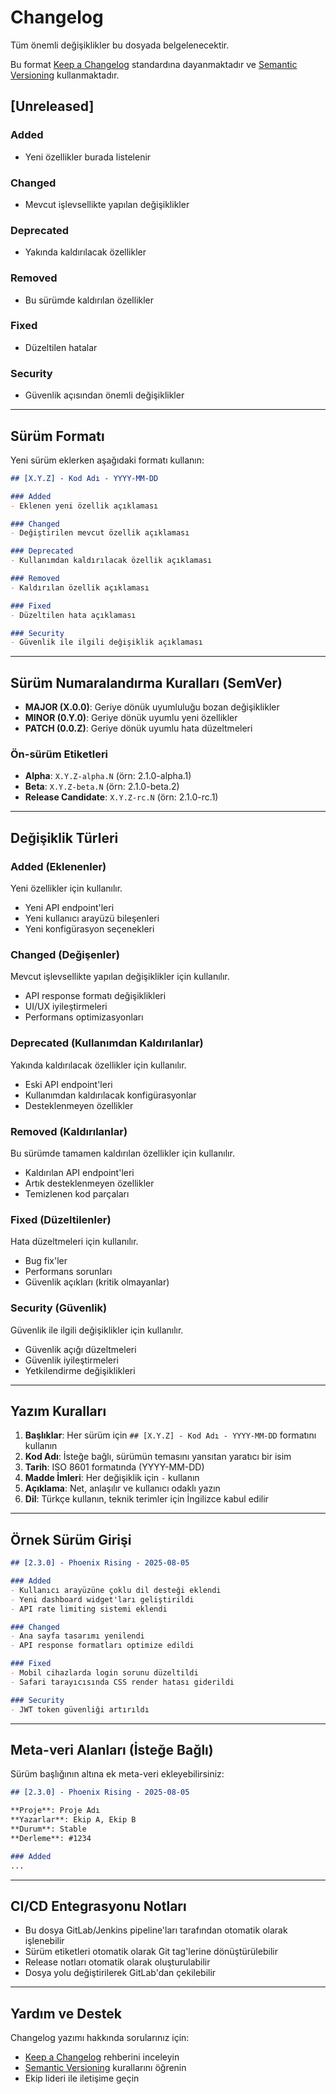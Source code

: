 # Changelog

Tüm önemli değişiklikler bu dosyada belgelenecektir.

Bu format [Keep a Changelog](https://keepachangelog.com/en/1.0.0/) standardına dayanmaktadır ve [Semantic Versioning](https://semver.org/spec/v2.0.0.html) kullanmaktadır.

## [Unreleased]

### Added
- Yeni özellikler burada listelenir

### Changed
- Mevcut işlevsellikte yapılan değişiklikler

### Deprecated
- Yakında kaldırılacak özellikler

### Removed
- Bu sürümde kaldırılan özellikler

### Fixed
- Düzeltilen hatalar

### Security
- Güvenlik açısından önemli değişiklikler

---

## Sürüm Formatı

Yeni sürüm eklerken aşağıdaki formatı kullanın:

```markdown
## [X.Y.Z] - Kod Adı - YYYY-MM-DD

### Added
- Eklenen yeni özellik açıklaması

### Changed
- Değiştirilen mevcut özellik açıklaması

### Deprecated
- Kullanımdan kaldırılacak özellik açıklaması

### Removed
- Kaldırılan özellik açıklaması

### Fixed
- Düzeltilen hata açıklaması

### Security
- Güvenlik ile ilgili değişiklik açıklaması
```

---

## Sürüm Numaralandırma Kuralları (SemVer)

- **MAJOR (X.0.0)**: Geriye dönük uyumluluğu bozan değişiklikler
- **MINOR (0.Y.0)**: Geriye dönük uyumlu yeni özellikler
- **PATCH (0.0.Z)**: Geriye dönük uyumlu hata düzeltmeleri

### Ön-sürüm Etiketleri
- **Alpha**: `X.Y.Z-alpha.N` (örn: 2.1.0-alpha.1)
- **Beta**: `X.Y.Z-beta.N` (örn: 2.1.0-beta.2)
- **Release Candidate**: `X.Y.Z-rc.N` (örn: 2.1.0-rc.1)

---

## Değişiklik Türleri

### Added (Eklenenler)
Yeni özellikler için kullanılır.
- Yeni API endpoint'leri
- Yeni kullanıcı arayüzü bileşenleri
- Yeni konfigürasyon seçenekleri

### Changed (Değişenler)
Mevcut işlevsellikte yapılan değişiklikler için kullanılır.
- API response formatı değişiklikleri
- UI/UX iyileştirmeleri
- Performans optimizasyonları

### Deprecated (Kullanımdan Kaldırılanlar)
Yakında kaldırılacak özellikler için kullanılır.
- Eski API endpoint'leri
- Kullanımdan kaldırılacak konfigürasyonlar
- Desteklenmeyen özellikler

### Removed (Kaldırılanlar)
Bu sürümde tamamen kaldırılan özellikler için kullanılır.
- Kaldırılan API endpoint'leri
- Artık desteklenmeyen özellikler
- Temizlenen kod parçaları

### Fixed (Düzeltilenler)
Hata düzeltmeleri için kullanılır.
- Bug fix'ler
- Performans sorunları
- Güvenlik açıkları (kritik olmayanlar)

### Security (Güvenlik)
Güvenlik ile ilgili değişiklikler için kullanılır.
- Güvenlik açığı düzeltmeleri
- Güvenlik iyileştirmeleri
- Yetkilendirme değişiklikleri

---

## Yazım Kuralları

1. **Başlıklar**: Her sürüm için `## [X.Y.Z] - Kod Adı - YYYY-MM-DD` formatını kullanın
2. **Kod Adı**: İsteğe bağlı, sürümün temasını yansıtan yaratıcı bir isim
3. **Tarih**: ISO 8601 formatında (YYYY-MM-DD)
4. **Madde İmleri**: Her değişiklik için `-` kullanın
5. **Açıklama**: Net, anlaşılır ve kullanıcı odaklı yazın
6. **Dil**: Türkçe kullanın, teknik terimler için İngilizce kabul edilir

---

## Örnek Sürüm Girişi

```markdown
## [2.3.0] - Phoenix Rising - 2025-08-05

### Added
- Kullanıcı arayüzüne çoklu dil desteği eklendi
- Yeni dashboard widget'ları geliştirildi
- API rate limiting sistemi eklendi

### Changed
- Ana sayfa tasarımı yenilendi
- API response formatları optimize edildi

### Fixed
- Mobil cihazlarda login sorunu düzeltildi
- Safari tarayıcısında CSS render hatası giderildi

### Security
- JWT token güvenliği artırıldı
```

---

## Meta-veri Alanları (İsteğe Bağlı)

Sürüm başlığının altına ek meta-veri ekleyebilirsiniz:

```markdown
## [2.3.0] - Phoenix Rising - 2025-08-05

**Proje**: Proje Adı  
**Yazarlar**: Ekip A, Ekip B  
**Durum**: Stable  
**Derleme**: #1234  

### Added
...
```

---

## CI/CD Entegrasyonu Notları

- Bu dosya GitLab/Jenkins pipeline'ları tarafından otomatik olarak işlenebilir
- Sürüm etiketleri otomatik olarak Git tag'lerine dönüştürülebilir
- Release notları otomatik olarak oluşturulabilir
- Dosya yolu değiştirilerek GitLab'dan çekilebilir

---

## Yardım ve Destek

Changelog yazımı hakkında sorularınız için:
- [Keep a Changelog](https://keepachangelog.com/) rehberini inceleyin
- [Semantic Versioning](https://semver.org/) kurallarını öğrenin
- Ekip lideri ile iletişime geçin

